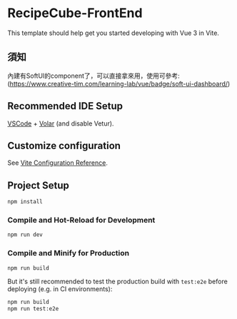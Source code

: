 # RecipeCube-FrontEnd

This template should help get you started developing with Vue 3 in Vite.

## 須知

內建有SoftUI的component了，可以直接拿來用，使用可參考: (https://www.creative-tim.com/learning-lab/vue/badge/soft-ui-dashboard/)

## Recommended IDE Setup

[VSCode](https://code.visualstudio.com/) + [Volar](https://marketplace.visualstudio.com/items?itemName=Vue.volar) (and disable Vetur).

## Customize configuration

See [Vite Configuration Reference](https://vitejs.dev/config/).

## Project Setup

```sh
npm install
```

### Compile and Hot-Reload for Development

```sh
npm run dev
```

### Compile and Minify for Production

```sh
npm run build
```

But it's still recommended to test the production build with `test:e2e` before deploying (e.g. in CI environments):

```sh
npm run build
npm run test:e2e
```
